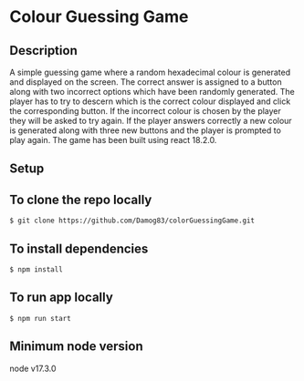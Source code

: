 # Colour Guessing Game

## Description

A simple guessing game where a random hexadecimal colour is generated and displayed on the screen.  The correct answer is assigned to a button along with two incorrect options which have been randomly generated.  The player has to try to descern which is the correct colour displayed and click the corresponding button.  If the incorrect colour is chosen by the player they will be asked to try again.  If the player answers correctly a new colour is generated along with three new buttons and the player is prompted to play again.  The game has been built using react 18.2.0.

## Setup

## To clone the repo locally

    $ git clone https://github.com/Damog83/colorGuessingGame.git

## To install dependencies

    $ npm install

## To run app locally

    $ npm run start

## Minimum node version

node v17.3.0
